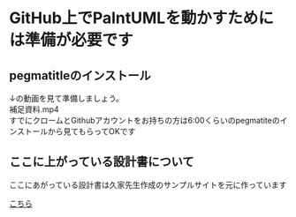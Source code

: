 # GitHub上でPalntUMLを動かすためには準備が必要です

## pegmatitleのインストール 
↓の動画を見て準備しましょう。  
補足資料.mp4  
すでにクロームとGithubアカウントをお持ちの方は6:00くらいのpegmatiteのインストールから見てもらってOKです

## ここに上がっている設計書について
ここにあがっている設計書は久家先生作成のサンプルサイトを元に作っています 

[こちら](http://aso-kuga.watson.jp/classic/item_list.php)
